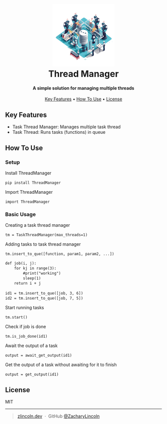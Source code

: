 
<h1 align="center">
  <br>
  <img id="logo" src="readme_assets/logo.png" alt="Thread Manager Logo" width="200">
  <br>
  Thread Manager
  <br>
</h1>

<h4 align="center", id="desc">A simple solution for managing multiple threads</h4>

<p align="center">
  <a href="#key-features">Key Features</a> •
  <a href="#how-to-use">How To Use</a> •
  <a href="#license">License</a>
</p>


## Key Features

* Task Thread Manager: Manages multiple task thread
* Task Thread: Runs tasks (functions) in queue 

## How To Use

### Setup

Install ThreadManager
```
pip install ThreadManager
```

Import ThreadManager
```
import ThreadManager
```

### Basic Usage

Creating a task thread manager
```
tm = TaskThreadManager(max_threads=1)
```

Adding tasks to task thread manager
```
tm.insert_to_que([function, param1, param2, ...])
```

```
def job(i, j):
    for kj in range(3):
        #print("working")
        sleep(1)
    return i + j
    
id1 = tm.insert_to_que([job, 3, 6])
id2 = tm.insert_to_que([job, 7, 5])
```

Start running tasks
```
tm.start()
```

Check if job is done
```
tm.is_job_done(id1)
```

Await the output of a task
```
output = await_get_output(id1)
```

Get the output of a task without awaiting for it to finish
```
output = get_output(id1)
```

## License

MIT

---
> [zlincoln.dev](https://www.zlincoln.dev) &nbsp;&middot;&nbsp;
> GitHub [@ZacharyLincoln](https://github.com/ZacharyLincoln)

